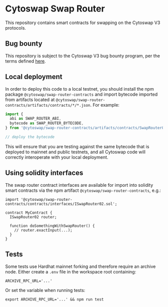 # Cytoswap Swap Router

This repository contains smart contracts for swapping on the Cytoswap V3 protocols.

## Bug bounty

This repository is subject to the Cytoswap V3 bug bounty program,
per the terms defined [here](./bug-bounty.md).

## Local deployment

In order to deploy this code to a local testnet, you should install the npm package
`@cytoswap/swap-router-contracts`
and import bytecode imported from artifacts located at
`@cytoswap/swap-router-contracts/artifacts/contracts/*/*.json`.
For example:

```typescript
import {
  abi as SWAP_ROUTER_ABI,
  bytecode as SWAP_ROUTER_BYTECODE,
} from '@cytoswap/swap-router-contracts/artifacts/contracts/SwapRouter02.sol/SwapRouter02.json'

// deploy the bytecode
```

This will ensure that you are testing against the same bytecode that is deployed to
mainnet and public testnets, and all Cytoswap code will correctly interoperate with
your local deployment.

## Using solidity interfaces

The swap router contract interfaces are available for import into solidity smart contracts
via the npm artifact `@cytoswap/swap-router-contracts`, e.g.:

```solidity
import '@cytoswap/swap-router-contracts/contracts/interfaces/ISwapRouter02.sol';

contract MyContract {
  ISwapRouter02 router;

  function doSomethingWithSwapRouter() {
    // router.exactInput(...);
  }
}

```

## Tests

Some tests use Hardhat mainnet forking and therefore require an archive node.
Either create a `.env` file in the workspace root containing:

```
ARCHIVE_RPC_URL='...'
```

Or set the variable when running tests:

```
export ARCHIVE_RPC_URL='...' && npm run test
```
